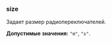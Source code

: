 ### size

Задает размер радиопереключателей.

<!-- props:start -->

**Допустимые значения:** `"m"`, `"s"`.

<!-- props:end -->
